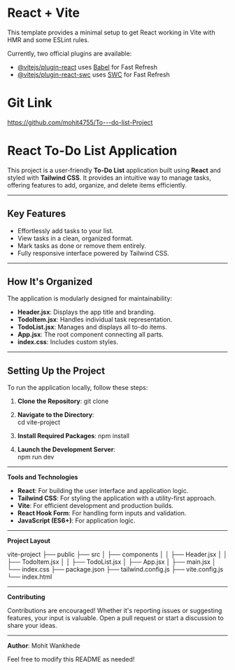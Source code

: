 # React + Vite

This template provides a minimal setup to get React working in Vite with HMR and some ESLint rules.

Currently, two official plugins are available:

- [@vitejs/plugin-react](https://github.com/vitejs/vite-plugin-react/blob/main/packages/plugin-react/README.md) uses [Babel](https://babeljs.io/) for Fast Refresh
- [@vitejs/plugin-react-swc](https://github.com/vitejs/vite-plugin-react-swc) uses [SWC](https://swc.rs/) for Fast Refresh


# Git Link
https://github.com/mohit4755/To---do-list-Project

# React To-Do List Application

This project is a user-friendly **To-Do List** application built using **React** and styled with **Tailwind CSS**. It provides an intuitive way to manage tasks, offering features to add, organize, and delete items efficiently.

---

## Key Features

- Effortlessly add tasks to your list.
- View tasks in a clean, organized format.
- Mark tasks as done or remove them entirely.
- Fully responsive interface powered by Tailwind CSS.

---

## How It's Organized

The application is modularly designed for maintainability:

- **Header.jsx**: Displays the app title and branding.
- **TodoItem.jsx**: Handles individual task representation.
- **TodoList.jsx**: Manages and displays all to-do items.
- **App.jsx**: The root component connecting all parts.
- **index.css**: Includes custom styles.

---

## Setting Up the Project

To run the application locally, follow these steps:

1. **Clone the Repository**:
   git clone <repository-url>

2. **Navigate to the Directory**:   
   cd vite-project

3. **Install Required Packages**: 
   npm install 

4. **Launch the Development Server**:   
   npm run dev

---

**Tools and Technologies**
- **React**: For building the user interface and application logic.
- **Tailwind CSS**: For styling the application with a utility-first approach.
- **Vite**: For efficient development and production builds.
- **React Hook Form**: For handling form inputs and validation.
- **JavaScript (ES6+)**: For application logic.

---

**Project Layout**

vite-project
├── public
├── src
│   ├── components
│   │   ├── Header.jsx
│   │   ├── TodoItem.jsx
│   │   ├── TodoList.jsx
│   ├── App.jsx
│   ├── main.jsx
│   └── index.css
├── package.json
├── tailwind.config.js
├── vite.config.js
└── index.html

---

**Contributing**

Contributions are encouraged! Whether it's reporting issues or suggesting features, your input is valuable. Open a pull request or start a discussion to share your ideas.

---

**Author**: Mohit Wankhede

Feel free to modify this README as needed!